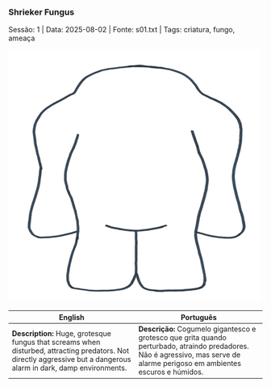 ### Shrieker Fungus

Sessão: 1 | Data: 2025-08-02 | Fonte: s01.txt | Tags: criatura, fungo, ameaça

![Shrieker Fungus](../../../assets/monsters/monster_blank.png)

| English | Português |
|---------|-----------|
| **Description:** Huge, grotesque fungus that screams when disturbed, attracting predators. Not directly aggressive but a dangerous alarm in dark, damp environments. | **Descrição:** Cogumelo gigantesco e grotesco que grita quando perturbado, atraindo predadores. Não é agressivo, mas serve de alarme perigoso em ambientes escuros e húmidos. |


















